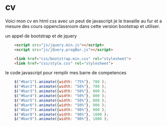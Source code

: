 # cv

Voici mon cv en html css avec un peut de javascript je le travaille au fur et a mesure des cours oppenclassroom 
dans cette version bootstrap et utiliser.

un appel de bootstrap et de jquery
```html
    <script src="js/jquery.min.js"></script>
    <script src="js/jQuery.progBar.js"></script>

    <link href="css/bootstrap.min.css" rel="stylesheet">
    <link href="css/style.css" rel="stylesheet">
```   
le code javascript pour remplir mes barre de competences
``` javascript
	$("#bar1").animate({width: "75%"}, 700 );
	$("#bar2").animate({width: "50%"}, 700 );
	$("#bar3").animate({width: "50%"}, 800 );
	$("#bar4").animate({width: "50%"}, 800 );
	$("#bar5").animate({width: "50%"}, 800 );
	$("#bar6").animate({width: "50%"}, 900 );
	$("#bar7").animate({width: "90%"}, 900 );
	$("#bar8").animate({width: "90%"}, 1000 );
	$("#bar9").animate({width: "90%"}, 1000 );
``` 
